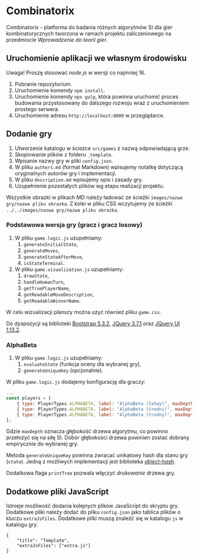 # Combinatorix

Combinatorix - platforma do badania różnych algorytmów SI dla gier kombinatorycznych tworzona w ramach projektu
zaliczeniowego na przedmiocie _Wprowadzenie do teorii gier_.

## Uruchomienie aplikacji we własnym środowisku

Uwaga! Proszę stosować _node.js_ w wersji co najmniej 16.

1. Pobranie repozytorium.
2. Uruchomienie komendy `npm install`.
3. Uruchomienie komendy `npx gulp`, która powinna uruchomić proces budowania przystosowany do dalszego rozwoju wraz z uruchomieniem prostego serwera.
4. Uruchomienie adresu `http://localhost:8000` w przeglądarce.

## Dodanie gry

1. Utworzenie katalogu w ścieżce `src/games` z nazwą odpowiadającą grze.
2. Skopiowanie plików z folderu `_template`.
3. Wpisanie nazwy gry w pliki `config.json`.
4. W pliku `authors.md` (format Markdown) wpisujemy notatkę dotyczącą oryginalnych autorów gry i implementacji.
5. W pliku `description.md` wpisujemy opis i zasady gry.
6. Uzupełnienie pozostałych plików wg etapu realizacji projektu.

Wszystkie obrazki w plikach MD należy ładować ze ścieżki `images/nazwa gry/nazwa pliku obrazka`. Z kolei w pliku CSS
wczytujemy ze ścieżki `../../images/nazwa gry/nazwa pliku obrazka`.

### Podstawowa wersja gry (gracz i gracz losowy)

1. W pliku `game.logic.js` uzupełniamy:
    1. `generateInitialState`,
    2. `generateMoves`,
    3. `generateStateAfterMove`,
    4. `isStateTerminal`.
2. W pliku `game.visualization.js` uzupełniamy:
    1. `drawState`,
    2. `handleHumanTurn`,
    3. `getTruePlayerName`,
    4. `getReadableMoveDescription`,
    5. `getReadableWinnerName`.

W celu wizualizacji planszy można użyć również pliku `game.css`.

Do dyspozycji są biblioteki [Bootstrap 5.3.2](https://getbootstrap.com/), [JQuery 3.7.1](https://jquery.com/) oraz
[JQuery UI 1.13.2](https://jqueryui.com/).

### AlphaBeta

1. W pliku `game.logic.js` uzupełniamy:
    1. `evaluateState` (funkcja oceny dla wybranej gry),
    2. `generateUniqueKey` (opcjonalnie).

W pliku `game.logic.js` dodajemy konfigurację dla graczy:

```js
...
const players = [
    { type: PlayerTypes.ALPHABETA, label: "AlphaBeta (łatwy)", maxDepth: 3, printTree: true },
    { type: PlayerTypes.ALPHABETA, label: "AlphaBeta (średni)", maxDepth: 5, printTree: false },
    { type: PlayerTypes.ALPHABETA, label: "AlphaBeta (trudny)", maxDepth: 7, printTree: false },
];
```

Gdzie `maxDepth` oznacza głębokość drzewa algorytmu, co powinno przełożyć się na siłę SI. Dobór głębokości drzewa
powinien zostać dobrany empirycznie do wybranej gry.

Metoda `generateUniqueKey` powinna zwracać unikatowy hash dla stanu gry (`state`). Jedną z możliwych implementacji jest
biblioteka [_object-hash_](https://github.com/puleos/object-hash).

Dodatkowa flaga `printTree` pozwala włączyć _drukowanie_ drzewa gry.

## Dodatkowe pliki JavaScript

Istnieje możliwość dodania kolejnych plików JavaScript do skryptu gry. Dodatkowe pliki
należy dodać do pliku `config.json` jako tablica plików o kluczu `extraJsFiles`. Dodatkowe pliki muszą znaleźć się w katalogu `js` w katalogu gry.

```
{
    "title": "Template",
    "extraJsFiles": ["extra.js"]
}
```
